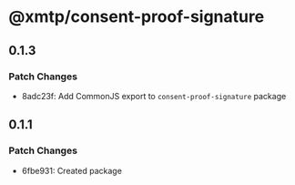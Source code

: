 # @xmtp/consent-proof-signature

## 0.1.3

### Patch Changes

- 8adc23f: Add CommonJS export to `consent-proof-signature` package

## 0.1.1

### Patch Changes

- 6fbe931: Created package
